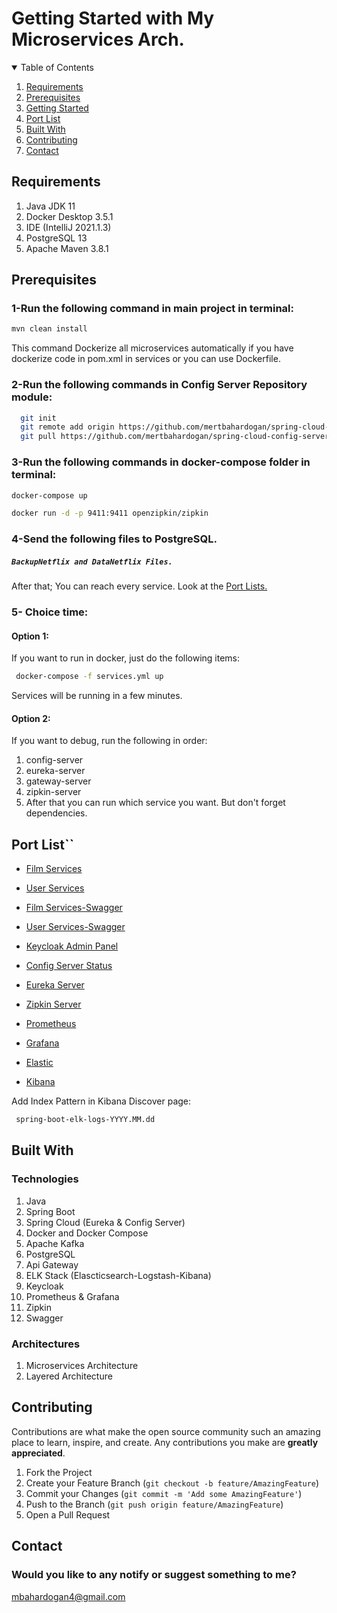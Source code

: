 # Getting Started with My Microservices Arch.

<details open="open">
  <summary>Table of Contents</summary>
  <ol>
    <li>
      <a href="#requirements">Requirements</a>
    </li>
      <li>
      <a href="#prerequisites">Prerequisites</a>
    </li>
    <li>
      <a href="#getting-started">Getting Started</a>
       </li>
    <li><a href="#port-list">Port List</a></li>
        <li><a href="#built-with">Built With</a></li>
    <li><a href="#contributing">Contributing</a></li>
        <li><a href="#contact">Contact</a></li>
  </ol>
</details>

## Requirements

1. Java JDK 11 
2. Docker Desktop 3.5.1
3. IDE (IntelliJ 2021.1.3)
4. PostgreSQL 13
5. Apache Maven 3.8.1


## Prerequisites

### 1-Run the following command in main project in terminal:
   ```sh
   mvn clean install
   ```
This command Dockerize all microservices automatically if you have dockerize code in pom.xml in services or you can use Dockerfile.

### 2-Run the following commands in Config Server Repository module:
 ```sh
   git init
   git remote add origin https://github.com/mertbahardogan/spring-cloud-config-server-repository
   git pull https://github.com/mertbahardogan/spring-cloud-config-server-repository main
   ```


### 3-Run the following commands in docker-compose folder in terminal:
   ```sh
   docker-compose up
   
   docker run -d -p 9411:9411 openzipkin/zipkin
   ```
   
  
### 4-Send the following files to PostgreSQL.
##### `BackupNetflix and DataNetflix Files.` 
After that; You can reach every service. Look at the <a href="#port-list">Port Lists.</a> 



### 5- Choice time:

#### Option 1: 
If you want to run in docker, just do the following items:
  ```sh
   docker-compose -f services.yml up
   ```
Services will be running in a few minutes.


#### Option 2: 
If you want to debug, run the following in order:
1. config-server
2. eureka-server
3. gateway-server
4. zipkin-server
5. After that you can run which service you want. But don't forget dependencies.




## Port List``
* [Film Services](http://localhost:8088/film-controller/api/)
* [User Services](http://localhost:8088/controller/api/)
* [Film Services-Swagger](http://localhost:8088/film-controller/swagger-ui.html#)
* [User Services-Swagger](http://localhost:8088/controller/swagger-ui.html#)

* [Keycloak Admin Panel](http://localhost:9091/auth/)

* [Config Server Status](http://localhost:8888/actuator/health)
* [Eureka Server](http://localhost:8761/)

* [Zipkin Server](http://localhost:9411/zipkin/)
* [Prometheus](http://localhost:9090/)
* [Grafana](http://localhost:3000/)
* [Elastic](http://localhost:9200/)
* [Kibana](http://localhost:5601/)


Add Index Pattern in Kibana Discover page:
  ```sh
   spring-boot-elk-logs-YYYY.MM.dd 
   ```


## Built With

### Technologies
1. Java 
2. Spring Boot
3. Spring Cloud (Eureka & Config Server)
4. Docker and Docker Compose
5. Apache Kafka
6. PostgreSQL
7. Api Gateway
8. ELK Stack (Elascticsearch-Logstash-Kibana)
9. Keycloak
10. Prometheus & Grafana
11. Zipkin
12. Swagger

### Architectures
1. Microservices Architecture
2. Layered Architecture


## Contributing

Contributions are what make the open source community such an amazing place to learn, inspire, and create. Any contributions you make are **greatly appreciated**.

1. Fork the Project
2. Create your Feature Branch (`git checkout -b feature/AmazingFeature`)
3. Commit your Changes (`git commit -m 'Add some AmazingFeature'`)
4. Push to the Branch (`git push origin feature/AmazingFeature`)
5. Open a Pull Request


## Contact
### Would you like to any notify or suggest something to me?
mbahardogan4@gmail.com
